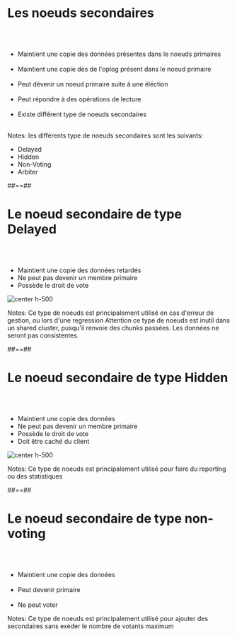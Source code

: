 <!-- .slide -->
# Les noeuds secondaires
<br><br>

- Maintient une copie des données présentes dans le noeuds primaires<br><br>
- Maintient une copie des de l'oplog présent dans le noeud primaire<br><br>
- Peut dévenir un noeud primaire suite à une éléction<br><br>
- Peut répondre à des opérations de lecture<br><br>
- Existe différent type de noeuds secondaires<br><br>

Notes: les différents type de noeuds secondaires sont les suivants:
 - Delayed
 - Hidden
 - Non-Voting
 - Arbiter

##==##

<!-- .slide -->
# Le noeud secondaire de type Delayed
<br><br>

- Maintient une copie des données retardés
- Ne peut pas devenir un membre primaire
- Possède le droit de vote

![center h-500](assets/images/school/replication/configuration-delayed.png)

Notes: Ce type de noeuds est principalement utilisé en cas d'erreur de gestion, ou lors d'une regression
Attention ce type de noeuds est inutil dans un shared cluster, pusqu'il renvoie des chunks passées.
Les données ne seront pas consistentes.

##==##

<!-- .slide -->
# Le noeud secondaire de type Hidden
<br><br>

- Maintient une copie des données
- Ne peut pas devenir un membre primaire
- Possède le droit de vote
- Doit être caché du client

![center h-500](assets/images/school/replication/configuration-hidden.png)

Notes: Ce type de noeuds est principalement utilisé pour faire du reporting ou des statistiques

##==##

<!-- .slide -->
# Le noeud secondaire de type non-voting
<br><br>

- Maintient une copie des données <br><br>
- Peut devenir primaire <br><br>
- Ne peut voter

Notes: Ce type de noeuds est principalement utilisé pour ajouter des secondaires sans exéder le nombre de votants maximum